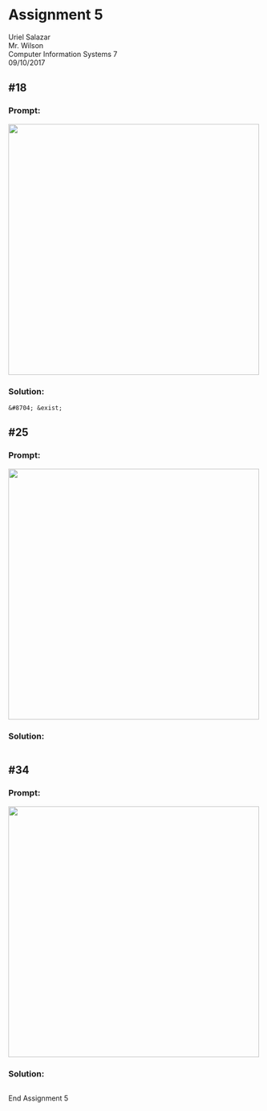 # Assignment 5

Uriel Salazar  
Mr. Wilson  
Computer Information Systems 7  
09/10/2017


## &#35;18

### Prompt:

<img src="https://i.imgur.com/jf6si5w.png" width="500" />

### Solution:

```
&#8704; &exist;
```

## &#35;25

### Prompt:

<img src="https://i.imgur.com/UqmeXU0.png" width="500" />


### Solution:

```

```

## &#35;34

### Prompt:

<img src="https://i.imgur.com/9GX0BS7.png" width="500" />

### Solution:

```

```

End Assignment 5